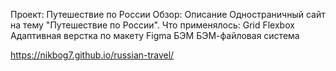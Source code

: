 Проект: Путешествие по России
Обзор:
Описание
Одностраничный сайт на тему "Путешествие по России".
Что применялось:
Grid
Flexbox
Адаптивная верстка по макету Figma
БЭМ
БЭМ-файловая система

https://nikbog7.github.io/russian-travel/